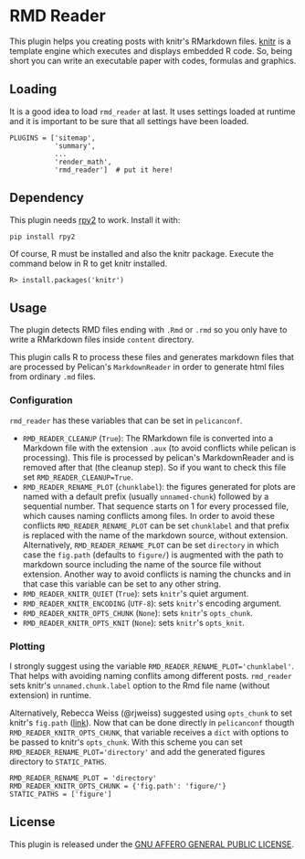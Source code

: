 # RMD Reader

This plugin helps you creating posts with knitr's RMarkdown files.
[knitr](http://yihui.name/knitr/) is a template engine which executes and displays embedded R code.
So, being short you can write an executable paper with codes, formulas and graphics.

## Loading

It is a good idea to load `rmd_reader` at last.
It uses settings loaded at runtime and it is important to be sure that all settings have been loaded.

```
PLUGINS = ['sitemap',
           'summary',
           ...
           'render_math',
           'rmd_reader']  # put it here!
```

## Dependency

This plugin needs [rpy2](https://pypi.python.org/pypi/rpy2) to work.
Install it with:

```
pip install rpy2
```

Of course, R must be installed and also the knitr package.
Execute the command below in R to get knitr installed.

```
R> install.packages('knitr')
```

## Usage

The plugin detects RMD files ending with `.Rmd` or `.rmd` so you only have to write a RMarkdown files inside `content` directory.

This plugin calls R to process these files and generates markdown files that are processed by Pelican's `MarkdownReader` in order to generate html files from ordinary `.md` files.

### Configuration

`rmd_reader` has these variables that can be set in `pelicanconf`.

- `RMD_READER_CLEANUP` (`True`): The RMarkdown file is converted into a Markdown file with the extension `.aux` (to avoid conflicts while pelican is processing). This file is processed by pelican's MarkdownReader and is removed after that (the cleanup step). So if you want to check this file set `RMD_READER_CLEANUP=True`.
- `RMD_READER_RENAME_PLOT` (`chunklabel`): the figures generated for plots are named with a default prefix (usually `unnamed-chunk`) followed by a sequential number. That sequence starts on 1 for every processed file, which causes naming conflicts among files. In order to avoid these conflicts `RMD_READER_RENAME_PLOT` can be set `chunklabel` and that prefix is replaced with the name of the markdown source, without extension. Alternatively, `RMD_READER_RENAME_PLOT` can be set `directory` in which case the `fig.path` (defaults to `figure/`) is augmented with the path to markdown source including the name of the source file without extension.  Another way to avoid conflicts is naming the chuncks and in that case this variable can be set to any other string.
- `RMD_READER_KNITR_QUIET` (`True`): sets `knitr`'s quiet argument.
- `RMD_READER_KNITR_ENCODING` (`UTF-8`): sets `knitr`'s encoding argument.
- `RMD_READER_KNITR_OPTS_CHUNK` (`None`): sets `knitr`'s `opts_chunk`.
- `RMD_READER_KNITR_OPTS_KNIT` (`None`): sets `knitr`'s `opts_knit`.


### Plotting

I strongly suggest using the variable `RMD_READER_RENAME_PLOT='chunklabel'`.
That helps with avoiding naming conflits among different posts.
`rmd_reader` sets knitr's `unnamed.chunk.label` option to the Rmd file name (without extension) in runtime.

Alternatively, Rebecca Weiss (@rjweiss) suggested using `opts_chunk` to set knitr's `fig.path` ([link](http://rjweiss.github.io/articles/2014_08_25/testing-rmarkdown-integration/)).
Now that can be done directly in `pelicanconf` thougth `RMD_READER_KNITR_OPTS_CHUNK`, that variable receives a `dict` with options to be passed to knitr's `opts_chunk`. With this scheme you can set `RMD_READER_RENAME_PLOT='directory'` and add the generated figures directory to `STATIC_PATHS`.

```
RMD_READER_RENAME_PLOT = 'directory'
RMD_READER_KNITR_OPTS_CHUNK = {'fig.path': 'figure/'}
STATIC_PATHS = ['figure']
```

## License

This plugin is released under the [GNU AFFERO GENERAL PUBLIC LICENSE](./LICENSE).

